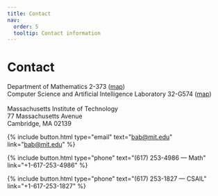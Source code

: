 ```yaml
---
title: Contact
nav:
  order: 5
  tooltip: Contact information
---
```


# Contact

Department of Mathematics 2-373 ([map](https://web.mit.edu/afs/athena.mit.edu/org/o/ofms-space/www/mapdocs/w2.html))<br>
Computer Science and Artificial Intelligence Laboratory 32-G574 ([map](http://whereis.mit.edu/map-jpg?zoom=level4&centerx=709690&centery=495520&oldzoom=level5&map.x=382&map.y=109))<br>
<br>
Massachusetts Institute of Technology<br>
77 Massachusetts Avenue<br>
Cambridge, MA 02139<br>

{%
  include button.html
  type="email"
  text="bab@mit.edu"
  link="bab@mit.edu"
%}

{%
  include button.html
  type="phone"
  text="(617) 253-4986 — Math"
  link="+1-617-253-4986"
%}

{%
  include button.html
  type="phone"
  text="(617) 253-1827 — CSAIL"
  link="+1-617-253-1827"
%}


